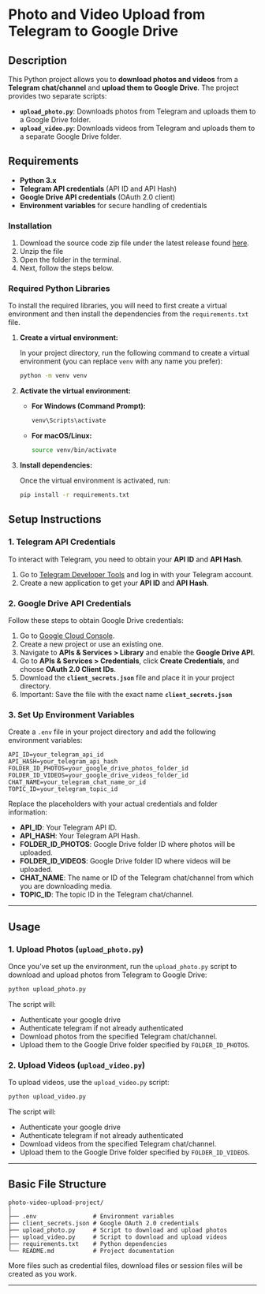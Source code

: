 # Photo and Video Upload from Telegram to Google Drive

## Description

This Python project allows you to **download photos and videos** from a **Telegram chat/channel** and **upload them to Google Drive**. The project provides two separate scripts:

- **`upload_photo.py`**: Downloads photos from Telegram and uploads them to a Google Drive folder.
- **`upload_video.py`**: Downloads videos from Telegram and uploads them to a separate Google Drive folder.

## Requirements

- **Python 3.x**
- **Telegram API credentials** (API ID and API Hash)
- **Google Drive API credentials** (OAuth 2.0 client)
- **Environment variables** for secure handling of credentials

### Installation

1. Download the source code zip file under the latest release found [here](https://github.com/lavanyagarg112/teletodrive/releases).
2. Unzip the file
3. Open the folder in the terminal.
4. Next, follow the steps below.

### Required Python Libraries

To install the required libraries, you will need to first create a virtual environment and then install the dependencies from the `requirements.txt` file.

1. **Create a virtual environment:**

   In your project directory, run the following command to create a virtual environment (you can replace `venv` with any name you prefer):

   ```bash
   python -m venv venv
   ```

2. **Activate the virtual environment:**

   - **For Windows (Command Prompt):**
     ```bash
     venv\Scripts\activate
     ```

   - **For macOS/Linux:**
     ```bash
     source venv/bin/activate
     ```

3. **Install dependencies:**

   Once the virtual environment is activated, run:

   ```bash
   pip install -r requirements.txt
   ```

## Setup Instructions

### 1. **Telegram API Credentials**

To interact with Telegram, you need to obtain your **API ID** and **API Hash**.

1. Go to [Telegram Developer Tools](https://my.telegram.org/auth) and log in with your Telegram account.
2. Create a new application to get your **API ID** and **API Hash**.

### 2. **Google Drive API Credentials**

Follow these steps to obtain Google Drive credentials:

1. Go to [Google Cloud Console](https://console.cloud.google.com/).
2. Create a new project or use an existing one.
3. Navigate to **APIs & Services > Library** and enable the **Google Drive API**.
4. Go to **APIs & Services > Credentials**, click **Create Credentials**, and choose **OAuth 2.0 Client IDs**.
5. Download the **`client_secrets.json`** file and place it in your project directory.
6. Important: Save the file with the exact name **`client_secrets.json`**

### 3. **Set Up Environment Variables**

Create a `.env` file in your project directory and add the following environment variables:

```env
API_ID=your_telegram_api_id
API_HASH=your_telegram_api_hash
FOLDER_ID_PHOTOS=your_google_drive_photos_folder_id
FOLDER_ID_VIDEOS=your_google_drive_videos_folder_id
CHAT_NAME=your_telegram_chat_name_or_id
TOPIC_ID=your_telegram_topic_id
```

Replace the placeholders with your actual credentials and folder information:

- **API_ID**: Your Telegram API ID.
- **API_HASH**: Your Telegram API Hash.
- **FOLDER_ID_PHOTOS**: Google Drive folder ID where photos will be uploaded.
- **FOLDER_ID_VIDEOS**: Google Drive folder ID where videos will be uploaded.
- **CHAT_NAME**: The name or ID of the Telegram chat/channel from which you are downloading media.
- **TOPIC_ID**: The topic ID in the Telegram chat/channel.

---

## Usage

### 1. **Upload Photos** (`upload_photo.py`)

Once you’ve set up the environment, run the `upload_photo.py` script to download and upload photos from Telegram to Google Drive:

```bash
python upload_photo.py
```

The script will:

- Authenticate your google drive
- Authenticate telegram if not already authenticated
- Download photos from the specified Telegram chat/channel.
- Upload them to the Google Drive folder specified by `FOLDER_ID_PHOTOS`.

### 2. **Upload Videos** (`upload_video.py`)

To upload videos, use the `upload_video.py` script:

```bash
python upload_video.py
```

The script will:

- Authenticate your google drive
- Authenticate telegram if not already authenticated
- Download videos from the specified Telegram chat/channel.
- Upload them to the Google Drive folder specified by `FOLDER_ID_VIDEOS`.

---

## Basic File Structure

```
photo-video-upload-project/
│
├── .env                # Environment variables
├── client_secrets.json # Google OAuth 2.0 credentials
├── upload_photo.py     # Script to download and upload photos
├── upload_video.py     # Script to download and upload videos
├── requirements.txt    # Python dependencies
└── README.md           # Project documentation
```

More files such as credential files, download files or session files will be created as you work.

---

